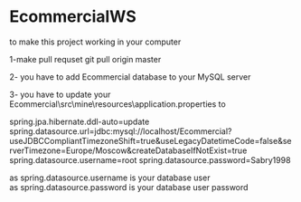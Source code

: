 # EcommercialWS
to make this project working in your computer 


1-make pull requset
git pull origin master


2-
you have to add Ecommercial database to your MySQL server

3-
you have to update your Ecommercial\src\mine\resources\application.properties to

spring.jpa.hibernate.ddl-auto=update
spring.datasource.url=jdbc:mysql://localhost/Ecommercial?useJDBCCompliantTimezoneShift=true&useLegacyDatetimeCode=false&serverTimezone=Europe/Moscow&createDatabaseIfNotExist=true
spring.datasource.username=root
spring.datasource.password=Sabry1998

as spring.datasource.username is your database user<br/>
as spring.datasource.password is your database user password

